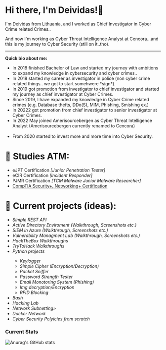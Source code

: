 ### <h1><b>Hi there, I'm Deividas!👋</b></h1>
I'm Deividas from Lithuania, and I worked as Chief Investigator in Cyber Crime related Crimes.. 

And now I'm working as Cyber Threat Intelligence Analyst at Cencora...and this is my journey to Cyber Security (still on it..tho). 
___________________
<b>Quick bio about me:</b>
<ul>
  <li>In 2018 finished Bachelor of Law and started my journey with ambitions to expand my knowledge in cybersecurity and cyber crimes..</li>
  <li>In 2018 started my career as investigator in police (non cyber crime related things.. we got to start somehwere *sign*).</li>
  <li>In 2019 got promotion from investigator to chief investigator and started my journey as chief investigator at Cyber Crimes.</li>
  <li>Since 2019, I have expanded my knowledge in Cyber Crime related crimes (e.g. Database thefts, DDo(S), MIM, Phishing, Smishing ex.)</li>
  <li>In 20222 got promotion from chief investigator to senior investigator at Cyber Crimes.</li>
  <li>In 2022 May joined Amerisourcebergen as Cyber Threat Intelligence Analyst (Amerisourcebergen currently renamed to Cencora)</li>
  <br>
  <li>From 2020 started to invest more and more time into Cyber Security.</li>
</ul>

### <h1><b>🌱 Studies ATM:</b></h1>
<ul>
 <li>eJPT Certification <i>[Junior Penetration Tester]</i></li>
 <li>eCIR Certification <i>[Incident Responder]</i></li>
 <li>PJMR Certification <i>[TCM Malware Junior Malware Researcher]</i></li>
  <li><a href="https://github.com/Deilis/CompTIA"> CompTIA Security+, Networking+ Certification</a></li>
</ul>

### <h1>🔭 Current projects (ideas):</h1>
<ul>
<li><i>Simple REST API</i></li>
 <li><i>Active Directory Enviroment (Walkthrough, Screenshots etc.)</i></li>
 <li><i>SIEM in Azure (Walkthrough, Screenshots etc.)</i></li>
 <li><i>Vulnerability Managment Lab (Walkthrough, Screenshots etc.)</i></li>
 <li><i>HackTheBox Walkthroughs</i></li>
 <li><i>TryToHack Walkthroughs</i></li>
 <li><i>Python projects</i></li>
  <ul>
  <li><i>Keylogger</i></li>
  <li><i>Simple Cipher (Encryption/Decryption)</i></li>
  <li><i>Packet Sniffer</i></li>
  <li><i>Password Strength Tester</i></li>
  <li><i>Email Monotoring System (Phishing)</i></li>
  <li><i>Img decryption/Encryption</i></li>
  <li><i>RFID Blocking</i></li>
  </ul>
 <li><i>Bash</i></li>
 <li><i>Hacking Lab</i></li>
 <li><i>Network Subnetting></i></li>
 <li><i>Docker Network</i></li>
 <li><i>Cyber Security Polyicies from scratch</i></li>
</ul>

### Current Stats

![Anurag's GitHub stats](https://github-readme-stats.vercel.app/api?username=deilis&show_icons=true&theme=radical)
